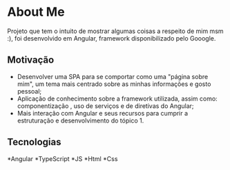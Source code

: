 # About Me

Projeto que tem o intuito de mostrar algumas coisas a respeito de mim msm :), foi  desenvolvido em Angular, framework disponibilizado pelo Gooogle.


## Motivação

* Desenvolver uma SPA para se comportar como  uma "página sobre mim", um tema mais centrado sobre as minhas informações e gosto pessoal; 
* Aplicação de conhecimento sobre a framework utilizada, assim como: componentização , uso de serviços e de diretivas do Angular;
* Mais interação com Angular e seus recursos para cumprir a estruturação e desenvolvimento do tópico 1.
 
## Tecnologias

*Angular
*TypeScript
*JS
*Html
*Css
